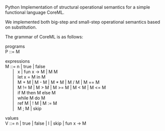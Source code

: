 Python Implementation of structural operational semantics for a simple functional language CoreML.

We implemented both big-step and small-step operational semantics based on substitution.

The grammar of CoreML is as follows:<br />

programs<br />
P  ::= M

expressions<br />
M ::= n | true | false<br />
&nbsp; &nbsp; &nbsp; | &nbsp; x | fun x -> M | M M<br />
&nbsp; &nbsp; &nbsp; | &nbsp; let x = M in M<br />
&nbsp; &nbsp; &nbsp; | &nbsp; M + M | M - M | M * M | M / M | M == M<br />
&nbsp; &nbsp; &nbsp; | &nbsp;  M != M | M > M | M >= M | M < M | M <= M<br />
&nbsp; &nbsp; &nbsp; | &nbsp; if M then M else M<br />
&nbsp; &nbsp; &nbsp; | &nbsp; while M do M<br />
&nbsp; &nbsp; &nbsp; | &nbsp; ref M | ! M | M := M<br />
&nbsp; &nbsp; &nbsp; | &nbsp; M ; M | skip<br />

values<br />
V ::= n | true | false | l | skip | fun x -> M<br />
